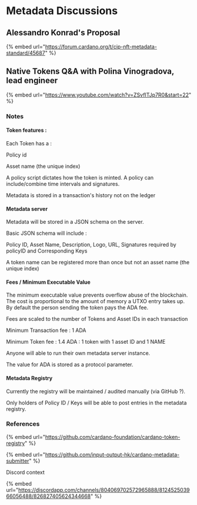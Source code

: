 # Metadata Discussions

## Alessandro Konrad's Proposal

{% embed url="https://forum.cardano.org/t/cip-nft-metadata-standard/45687" %}

## Native Tokens Q&A with Polina Vinogradova, lead engineer

{% embed url="https://www.youtube.com/watch?v=ZSvfITJp7R0&start=22" %}

### Notes

#### Token features :

Each Token has a :

Policy id

Asset name \(the unique index\)

A policy script dictates how the token is minted. A policy can include/combine time intervals and signatures.

Metadata is stored in a transaction's history not on the ledger

#### Metadata server

Metadata will be stored in a  JSON schema on the server.

Basic JSON schema will include :

Policy ID, Asset Name, Description, Logo, URL, Signatures required by policyID and Corresponding Keys

A token name can be registered more than once but not an asset name \(the unique index\)

#### Fees / Minimum Executable Value

The minimum executable value prevents overflow abuse of the blockchain. The cost is proportional to the amount of memory a UTXO entry takes up. By default the person sending the token pays the ADA fee.

Fees are scaled to the number of Tokens and Asset IDs in each transaction

Minimum Transaction fee : 1 ADA

Minimum Token fee : 1.4 ADA : 1 token with 1 asset ID and 1 NAME

Anyone will able to run their own metadata server instance.

The value for ADA is stored as a protocol parameter.

#### Metadata Registry

Currently the registry will be maintained / audited manually \(via GitHub ?\). 

Only holders of Policy ID / Keys will be able to post entries in the metadata registry.  
 



### References

{% embed url="https://github.com/cardano-foundation/cardano-token-registry" %}

{% embed url="https://github.com/input-output-hk/cardano-metadata-submitter" %}

Discord context

{% embed url="https://discordapp.com/channels/804069702572965888/812452503966056488/826827405624344668" %}







